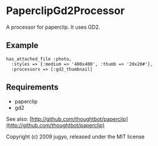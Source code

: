 PaperclipGd2Processor
=====================

A processor for paperclip. It uses GD2.

Example
-------

    has_attached_file :photo,
      :styles => {:medium => '400x400', :thumb => '20x20#'},
      :processors => [:gd2_thumbnail]

Requirements
-------

* paperclip
* gd2

See also: [http://github.com/thoughtbot/paperclip](http://github.com/thoughtbot/paperclip)

Copyright (c) 2009 jugyo, released under the MIT license
